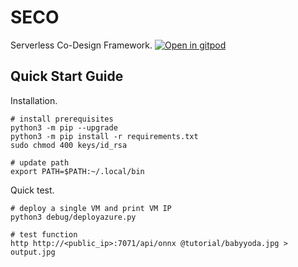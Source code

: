 # SECO
Serverless Co-Design Framework.
   <a href="https://gitpod.io/#https://github.com/shreshthtuli/SECO/">
    <img src="https://gitpod.io/button/open-in-gitpod.svg" alt="Open in gitpod">
  </a>


## Quick Start Guide

Installation.

```console
# install prerequisites
python3 -m pip --upgrade
python3 -m pip install -r requirements.txt
sudo chmod 400 keys/id_rsa

# update path
export PATH=$PATH:~/.local/bin
```

Quick test.

```console
# deploy a single VM and print VM IP
python3 debug/deployazure.py

# test function
http http://<public_ip>:7071/api/onnx @tutorial/babyyoda.jpg > output.jpg
```
